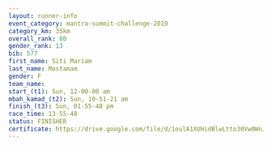 ```yaml
---
layout: runner-info 
event_category: mantra-summit-challenge-2019 
category_km: 35km 
overall_rank: 80
gender_rank: 13
bib: 577
first_name: Siti Mariam
last_name: Mostamam
gender: F
team_name: 
start_(t1): Sun, 12-00-00 am
mbah_kamad_(t2): Sun, 10-51-21 am
finish_(t3): Sun, 01-55-48 pm
race_time: 13-55-48
status: FINISHER
certificate: https://drive.google.com/file/d/1oulA1XUHidBlwLtto30Vw0WnJtfyPFL8/view?usp=sharing
---
```

